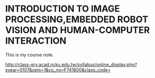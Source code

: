 # INTRODUCTION TO IMAGE PROCESSING,EMBEDDED ROBOT VISION AND HUMAN-COMPUTER INTERACTION

This is my course note.

http://class-qry.acad.ncku.edu.tw/syllabus/online_display.php?syear=0107&sem=1&co_no=F741800&class_code=
